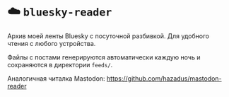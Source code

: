 # ☁️ `bluesky-reader`

Архив моей ленты Bluesky с посуточной разбивкой. Для удобного чтения с любого устройства.

Файлы c постами генерируются автоматически каждую ночь и сохраняются в директории `feeds/`.

Аналогичная читалка Mastodon: https://github.com/hazadus/mastodon-reader

